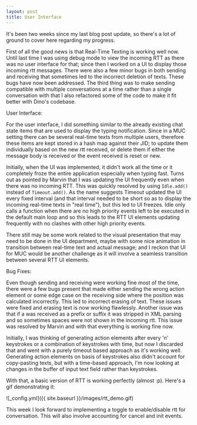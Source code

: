 ```yaml
---
layout: post
title: User Interface
---
```


It's been two weeks since my last blog post update, so there's a lot of ground to cover here regarding my progress.

First of all the good news is that Real-Time Texting is working well now. Until last time I was using debug mode to view the incoming RTT as there was no user interface for that; since then I worked on a UI to display those incoming rtt messages. There were also a few minor bugs in both sending and receiving that sometimes led to the incorrect deletion of texts. These bugs have now been addressed. The third thing was to make sending compatible with multiple conversations at a time rather than a single conversation with that I also refactored some of the code to make it fit better with Dino's codebase.


User Interface:

For the user interface, I did something similar to the already existing chat state items that are used to display the typing notification. Since in a MUC setting there can be several real-time texts from multiple users, therefore these items are kept stored in a hash map against their JID; to update them individually based on the new rtt received, or delete them if either the message body is received or the event received is reset or new. 

Initially, when the UI was implemented, it didn't work all the time or it completely froze the entire application especially when typing fast. Turns out as pointed by Marvin that I was updating the UI frequently even when there was no incoming RTT. This was quickly resolved by using `Idle.add()` instead of `Timeout.add()`. As the name suggests Timeout updated the UI every fixed interval (and that interval needed to be short so as to display the incoming real-time texts in "real time"), but this led to UI freezes. Idle only calls a function when there are no high priority events left to be executed in the default main loop and so this leads to the RTT UI elements updating frequently with no clashes with other high priority events.

There still may be some work related to the visual presentation that may need to be done in the UI department, maybe with some nice animation in transition between real-time text and actual message; and I reckon that UI for MUC would be another challenge as it will involve a seamless transition between several RTT UI elements.


Bug Fixes:

Even though sending and receiving were working fine most of the time, there were a few bugs present that made either sending the wrong action element or some edge case on the receiving side where the position was calculated incorrectly. This led to incorrect erasing of text. These issues were fixed and erasing text is now working flawlessly. Another issue was that if a <space> was received as a prefix or suffix it was stripped in XML parsing and so sometimes spaces were not shown in the incoming rtt. This issue was resolved by Marvin and with that everything is working fine now.

Initially, I was thinking of generating action elements after every 'n' keystrokes or a combination of keystrokes with time, but now I discarded that and went with a purely timeout based approach as it's working well. Generating action elements on basis of keystrokes also didn't account for copy-pasting texts, but with a time-based approach, I'm now looking at changes in the buffer of input text field rather than keystrokes.

With that, a basic version of RTT is working perfectly (almost :p). Here's a gif demonstrating it:

![_config.yml]({{ site.baseurl }}/images/rtt_demo.gif)

This week I look forward to implementing a toggle to enable/disable rtt for conversation. This will also involve accounting for cancel and init events.
